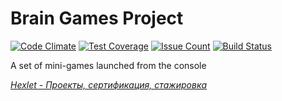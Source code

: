 # Brain Games Project

[![Code Climate](https://codeclimate.com/github/Dmytr1K/project-lvl1-s120/badges/gpa.svg)](https://codeclimate.com/github/Dmytr1K/project-lvl1-s120) [![Test Coverage](https://codeclimate.com/github/Dmytr1K/project-lvl1-s120/badges/coverage.svg)](https://codeclimate.com/github/Dmytr1K/project-lvl1-s120/coverage) [![Issue Count](https://codeclimate.com/github/Dmytr1K/project-lvl1-s120/badges/issue_count.svg)](https://codeclimate.com/github/Dmytr1K/project-lvl1-s120) [![Build Status](https://travis-ci.org/Dmytr1K/project-lvl1-s120.svg?branch=master)](https://travis-ci.org/Dmytr1K/project-lvl1-s120)

A set of mini-games launched from the console

[*Hexlet - Проекты, сертификация, стажировка*](https://ru.hexlet.io/projects)
